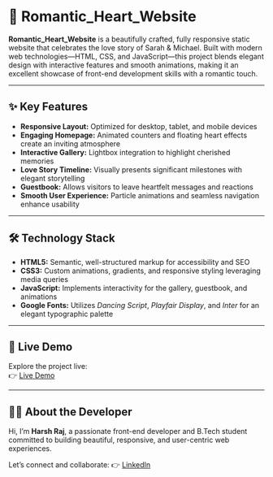 # 💖 Romantic_Heart_Website

**Romantic_Heart_Website** is a beautifully crafted, fully responsive static website that celebrates the love story of Sarah & Michael. Built with modern web technologies—HTML, CSS, and JavaScript—this project blends elegant design with interactive features and smooth animations, making it an excellent showcase of front-end development skills with a romantic touch.

---

## ✨ Key Features

- **Responsive Layout:** Optimized for desktop, tablet, and mobile devices  
- **Engaging Homepage:** Animated counters and floating heart effects create an inviting atmosphere  
- **Interactive Gallery:** Lightbox integration to highlight cherished memories  
- **Love Story Timeline:** Visually presents significant milestones with elegant storytelling  
- **Guestbook:** Allows visitors to leave heartfelt messages and reactions  
- **Smooth User Experience:** Particle animations and seamless navigation enhance usability  

---

## 🛠️ Technology Stack

- **HTML5:** Semantic, well-structured markup for accessibility and SEO  
- **CSS3:** Custom animations, gradients, and responsive styling leveraging media queries  
- **JavaScript:** Implements interactivity for the gallery, guestbook, and animations  
- **Google Fonts:** Utilizes *Dancing Script*, *Playfair Display*, and *Inter* for an elegant typographic palette  

---

## 🚀 Live Demo

Explore the project live:  
👉 [Live Demo](https://your-github-username.github.io/Romantic_Heart_Website)  

---

## 🙋‍♂️ About the Developer

Hi, I’m **Harsh Raj**, a passionate front-end developer and B.Tech student committed to building beautiful, responsive, and user-centric web experiences.

Let’s connect and collaborate:
👉 [LinkedIn](https://www.linkedin.com/in/harshraj94/)
